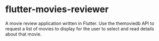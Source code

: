 # flutter-movies-reviewer

A movie review application written in Flutter.
Use the themoviedb API to request a list of movies to display for the user to select and read details about that movie.
